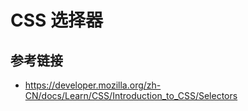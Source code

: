 # CSS 选择器

## 参考链接
* https://developer.mozilla.org/zh-CN/docs/Learn/CSS/Introduction_to_CSS/Selectors
